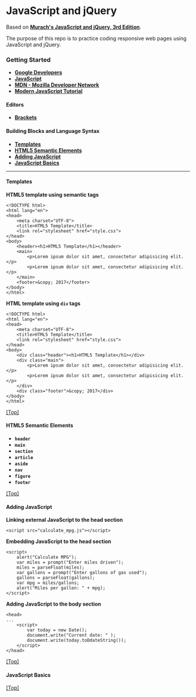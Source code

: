 <a name="top"></a>
# JavaScript and jQuery

Based on **[Murach's JavaScript and jQuery, 3rd Edition](https://www.murach.com/shop-books/web-design-books/murach-s-javascript-and-jquery-3rd-edition-detail)**.

The purpose of this repo is to practice coding responsive web pages using JavaScript and jQuery.

### Getting Started

- **[Google Developers](https://developers.google.com/)**
- **[JavaScript](https://developer.mozilla.org/en-US/docs/Web/JavaScript)**
- **[MDN - Mozilla Developer Network](https://developer.mozilla.org/en-US/)**
- **[Modern JavaScript Tutorial](http://javascript.info/)**

#### Editors

- **[Brackets](http://brackets.io/)**

#### Building Blocks and Language Syntax

- **[Templates](https://github.com/dduril/bootcamp/tree/master/murach-javascript-jquery#templates)**
- **[HTML5 Semantic Elements](https://github.com/dduril/bootcamp/tree/master/murach-javascript-jquery#html5-semantic-elements)**
- **[Adding JavaScript](https://github.com/dduril/bootcamp/tree/master/murach-javascript-jquery#add-javascript)**
- **[JavaScript Basics](https://github.com/dduril/bootcamp/tree/master/murach-javascript-jquery#javascript-basics)**

---

#### Templates<a name="templates"></a>
**HTML5 template using semantic tags**

	<!DOCTYPE html>
	<html lang="en">
	<head>
		<meta charset="UTF-8">
		<title>HTML5 Template</title>
		<link rel="stylesheet" href="style.css">
	</head>
	<body>
		<header><h1>HTML5 Template</h1></header>
		<main>
			<p>Lorem ipsum dolor sit amet, consectetur adipisicing elit.</p>
			<p>Lorem ipsum dolor sit amet, consectetur adipisicing elit.</p>
		</main>
		<footer>&copy; 2017</footer>
	</body>
	</html>
 
**HTML template using `div` tags**

	<!DOCTYPE html>
	<html lang="en">
	<head>
		<meta charset="UTF-8">
		<title>HTML5 Template</title>
		<link rel="stylesheet" href="style.css">
	</head>
	<body>
		<div class="header"><h1>HTML5 Template</h1></div>
		<div class="main">
			<p>Lorem ipsum dolor sit amet, consectetur adipisicing elit.</p>
			<p>Lorem ipsum dolor sit amet, consectetur adipisicing elit.</p>
		</div>
		<div class="footer">&copy; 2017</div>
	</body>
	</html>

[[Top]](https://github.com/dduril/bootcamp/tree/master/murach-javascript-jquery#top)


#### HTML5 Semantic Elements<a name="html5-semantic-elements"></a>
- **`header`**
- **`main`**
- **`section`**
- **`article`**
- **`aside`**
- **`nav`**
- **`figure`**
- **`footer`**

[[Top]](https://github.com/dduril/bootcamp/tree/master/murach-javascript-jquery#top)


#### Adding JavaScript<a name="add-javascript"></a>

**Linking external JavaScript to the head section**

	<script src="calculate_mpg.js"></script>

**Embedding JavaScript to the head section**

	<script>
		alert("Calculate MPG");
		var miles = prompt("Enter miles driven");
		miles = parseFloat(miles);
		var gallons = prompt("Enter gallons of gas used");
		gallons = parseFloat(gallons);
		var mpg = miles/gallons;
		alert("Miles per gallon: " + mpg); 
	</script>

**Adding JavaScript to the body section**

	<head>
	...
		<script>
			var today = new Date();
			document.write("Current date: " );
			document.write(today.toDdateString());
		</script>
	</head>

[[Top]](https://github.com/dduril/bootcamp/tree/master/murach-javascript-jquery#top)


#### JavaScript Basics<a name="javascript-basics"></a>



[[Top]](https://github.com/dduril/bootcamp/tree/master/murach-javascript-jquery#top)